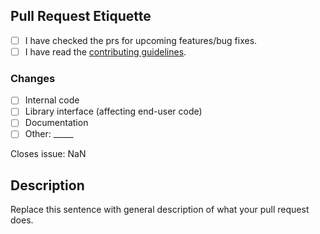 [contributing]: https://github.com/BlockyDotJar/JDA-Commons/wiki/Contributing

## Pull Request Etiquette

<!--
  There are several guidelines you should follow in order for your
  pull request to be merged.
-->

- [ ] I have checked the prs for upcoming features/bug fixes.
- [ ] I have read the [contributing guidelines][contributing].

<!--
  It is sometimes better to include more changes in a single commit. 
  If you find yourself having an overwhelming amount of commits, you
  can **rebase** your branch.
-->

### Changes

- [ ] Internal code
- [ ] Library interface (affecting end-user code) 
- [ ] Documentation
- [ ] Other: \_____ <!-- Insert other type here -->

<!-- Replace "NaN" with an issue number if this is a response to an issue -->

Closes issue: NaN

## Description

Replace this sentence with general description of what your pull request does.